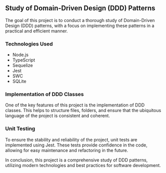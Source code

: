 ## Study of Domain-Driven Design (DDD) Patterns

The goal of this project is to conduct a thorough study of Domain-Driven Design (DDD) patterns, with a focus on implementing these patterns in a practical and efficient manner.

### Technologies Used

- Node.js
- TypeScript
- Sequelize
- Jest
- SWC
- SQLite

### Implementation of DDD Classes

One of the key features of this project is the implementation of DDD classes. This helps to structure files, folders, and ensure that the ubiquitous language of the project is consistent and coherent.

### Unit Testing

To ensure the stability and reliability of the project, unit tests are implemented using Jest. These tests provide confidence in the code, allowing for easy maintenance and refactoring in the future.

In conclusion, this project is a comprehensive study of DDD patterns, utilizing modern technologies and best practices for software development.
